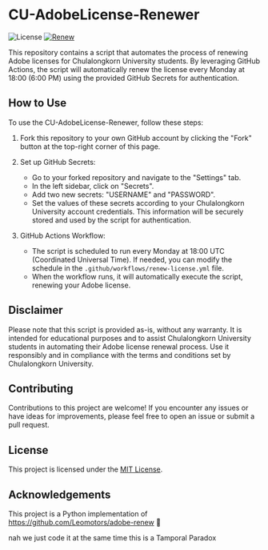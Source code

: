 # CU-AdobeLicense-Renewer

![License](https://img.shields.io/badge/license-MIT-blue.svg)
[![Renew](https://github.com/WasinUddy/CU-AdobeLicense-Renewer/actions/workflows/actions.yml/badge.svg)](https://github.com/WasinUddy/CU-AdobeLicense-Renewer/actions/workflows/actions.yml)

This repository contains a script that automates the process of renewing Adobe licenses for Chulalongkorn University students. By leveraging GitHub Actions, the script will automatically renew the license every Monday at 18:00 (6:00 PM) using the provided GitHub Secrets for authentication.

## How to Use

To use the CU-AdobeLicense-Renewer, follow these steps:

1. Fork this repository to your own GitHub account by clicking the "Fork" button at the top-right corner of this page.

2. Set up GitHub Secrets:
   - Go to your forked repository and navigate to the "Settings" tab.
   - In the left sidebar, click on "Secrets".
   - Add two new secrets: "USERNAME" and "PASSWORD".
   - Set the values of these secrets according to your Chulalongkorn University account credentials. This information will be securely stored and used by the script for authentication.

3. GitHub Actions Workflow:
   - The script is scheduled to run every Monday at 18:00 UTC (Coordinated Universal Time). If needed, you can modify the schedule in the `.github/workflows/renew-license.yml` file.
   - When the workflow runs, it will automatically execute the script, renewing your Adobe license.

## Disclaimer

Please note that this script is provided as-is, without any warranty. It is intended for educational purposes and to assist Chulalongkorn University students in automating their Adobe license renewal process. Use it responsibly and in compliance with the terms and conditions set by Chulalongkorn University.

## Contributing

Contributions to this project are welcome! If you encounter any issues or have ideas for improvements, please feel free to open an issue or submit a pull request.

## License

This project is licensed under the [MIT License](LICENSE).

## Acknowledgements
This project is a Python implementation of https://github.com/Leomotors/adobe-renew 🤣

nah we just code it at the same time this is a Tamporal Paradox

